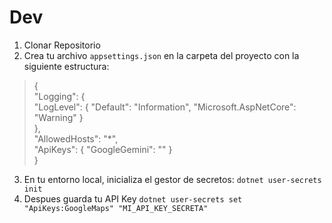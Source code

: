 # Dev

1. Clonar Repositorio
2. Crea tu archivo `appsettings.json` en la carpeta del proyecto con la siguiente estructura:

>{\
"Logging": {\
"LogLevel": {
"Default": "Information",
"Microsoft.AspNetCore": "Warning"
}\
},\
"AllowedHosts": "*",\
"ApiKeys": {
"GoogleGemini": ""
}\
}
3. En tu entorno local, inicializa el gestor de secretos: `dotnet user-secrets init`
4. Despues guarda tu API Key `dotnet user-secrets set "ApiKeys:GoogleMaps" "MI_API_KEY_SECRETA"`